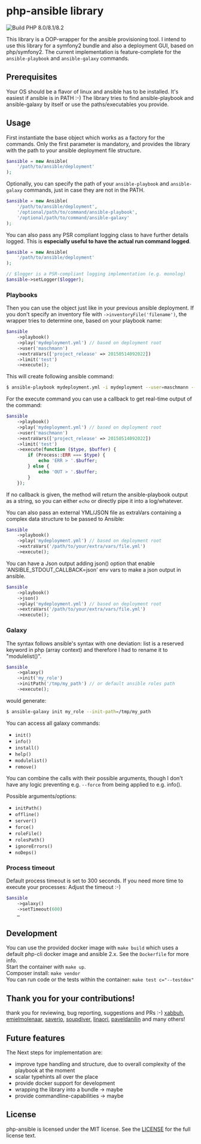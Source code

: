 # php-ansible library
![Build PHP 8.0/8.1/8.2](https://github.com/maschmann/php-ansible/actions/workflows/static-analysis.yml/badge.svg)

This library is a OOP-wrapper for the ansible provisioning tool.
I intend to use this library for a symfony2 bundle and also a deployment GUI, based on php/symfony2.
The current implementation is feature-complete for the `ansible-playbook` and `ansible-galaxy` commands.



## Prerequisites

Your OS should be a flavor of linux and ansible has to be installed. It's easiest if ansible is in PATH :-)
The library tries to find ansible-playbook and ansible-galaxy by itself or use the paths/executables you provide. 


## Usage

First instantiate the base object which works as a factory for the commands.
Only the first parameter is mandatory, and provides the library with the path to your ansible deployment file structure. 

```php
$ansible = new Ansible(
    '/path/to/ansible/deployment'
);
```

Optionally, you can specify the path of your `ansible-playbook` and `ansible-galaxy` commands, just in case they are not in the PATH.

```php
$ansible = new Ansible(
    '/path/to/ansible/deployment',
    '/optional/path/to/command/ansible-playbook',
    '/optional/path/to/command/ansible-galaxy'
);
```

You can also pass any PSR compliant logging class to have further details logged. This is **especially useful to have the actual run command logged**.

```php
$ansible = new Ansible(
    '/path/to/ansible/deployment'
);

// $logger is a PSR-compliant logging implementation (e.g. monolog)
$ansible->setLogger($logger);
```



### Playbooks

Then you can use the object just like in your previous ansible deployment.
If you don't specify an inventory file with ```->inventoryFile('filename')```, the wrapper tries to determine one, based on your playbook name: 

```php
$ansible
    ->playbook()
    ->play('mydeployment.yml') // based on deployment root 
    ->user('maschmann')
    ->extraVars(['project_release' => 20150514092022])
    ->limit('test')
    ->execute();
```

This will create following ansible command:

```bash
$ ansible-playbook mydeployment.yml -i mydeployment --user=maschmann --extra-vars="project-release=20150514092022" --limit=test
```


For the execute command you can use a callback to get real-time output of the command:

```php
$ansible
    ->playbook()
    ->play('mydeployment.yml') // based on deployment root 
    ->user('maschmann')
    ->extraVars(['project_release' => 20150514092022])
    ->limit('test')
    ->execute(function ($type, $buffer) {
        if (Process::ERR === $type) {
            echo 'ERR > '.$buffer;
        } else {
            echo 'OUT > '.$buffer;
        }
    });
```
If no callback is given, the method will return the ansible-playbook output as a string, so you can either ```echo``` or directly pipe it into a log/whatever.

You can also pass an external YML/JSON file as extraVars containing a complex data structure to be passed to Ansible:

```php
$ansible
    ->playbook()
    ->play('mydeployment.yml') // based on deployment root 
    ->extraVars('/path/to/your/extra/vars/file.yml')
    ->execute();
```

You can have a Json output adding json() option that enable 'ANSIBLE_STDOUT_CALLBACK=json' env vars to make a json output in ansible.

```php
$ansible
    ->playbook()
    ->json()
    ->play('mydeployment.yml') // based on deployment root 
    ->extraVars('/path/to/your/extra/vars/file.yml')
    ->execute();
```

### Galaxy

The syntax follows ansible's syntax with one deviation: list is a reserved keyword in php (array context) and
therefore I had to rename it to "modulelist()".

```php
$ansible
    ->galaxy()
    ->init('my_role')
    ->initPath('/tmp/my_path') // or default ansible roles path
    ->execute();
```
would generate:

```bash
$ ansible-galaxy init my_role --init-path=/tmp/my_path
```

You can access all galaxy commands:

 * `init()`
 * `info()`
 * `install()`
 * `help()`
 * `modulelist()`
 * `remove()`

You can combine the calls with their possible arguments, though I don't have any logic preventing e.g. ```--force``` from being applied to e.g. info().

Possible arguments/options:

 * `initPath()`
 * `offline()`
 * `server()`
 * `force()`
 * `roleFile()`
 * `rolesPath()`
 * `ignoreErrors()`
 * `noDeps()`



### Process timeout

Default process timeout is set to 300 seconds. If you need more time to execute your processes: Adjust the timeout :-) 

```php
$ansible
    ->galaxy()
    ->setTimeout(600)
    …
```

## Development

You can use the provided docker image with ```make build``` which uses a default php-cli docker image and ansible 2.x. See the ```Dockerfile``` for more info.  
Start the container with ```make up```.  
Composer install: ```make vendor```  
You can run code or the tests within the container: ```make test c="--testdox"```

## Thank you for your contributions!

thank you for reviewing, bug reporting, suggestions and PRs :-)
[xabbuh](https://github.com/xabbuh), [emielmolenaar](https://github.com/emielmolenaar), [saverio](https://github.com/saverio), [soupdiver](https://github.com/soupdiver), [linaori](https://github.com/linaori), [paveldanilin](https://github.com/paveldanilin) and many others! 



## Future features

The Next steps for implementation are:

- improve type handling and structure, due to overall complexity of the playbook at the moment
- scalar typehints all over the place
- provide docker support for development
- wrapping the library into a bundle -> maybe
- provide commandline-capabilities -> maybe



License
----

php-ansible is licensed under the MIT license. See the [LICENSE](LICENSE) for the full license text.
